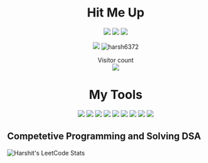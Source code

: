 <div align = "center">
<h1>Hit Me Up</h1>
</div>
<p align="center">
<a href="https://www.reddit.com/user/harsh6372"><img src="https://img.shields.io/badge/Reddit-FF4500?style=for-the-badge&logo=reddit&logoColor=white" /></a>
  <a href="https://twitter.com/harshit47123479"><img src="https://img.shields.io/badge/Twitter-1DA1F2?style=for-the-badge&logo=twitter&logoColor=white" /></a>
  <a href="www.linkedin.com/in/harshit-gupta-1aa74311b"><img src="https://img.shields.io/badge/LinkedIn-0077B5?style=for-the-badge&logo=linkedin&logoColor=white" /></a>
</p>
<div align = "center">
<p>
<img src="https://github-readme-stats.vercel.app/api?username=curiousHG&&show_icons=true&title_color=ffffff&icon_color=bb2acf&text_color=daf7dc&bg_color=191919">
<img src="https://github-readme-stats.vercel.app/api/top-langs?username=curiousHG&theme=dark&show_icons=true&locale=en&layout=compact&count_private=true" alt="harsh6372" /></p>
</div>
<p align="center"> 
  Visitor count<br>
  <img src="https://profile-counter.glitch.me/curiousHG/count.svg" />
</p>
<div align = "center">
<h1>My Tools</h1>
</div>
<div align = "center">
<img src="https://img.shields.io/badge/TensorFlow-FF6F00?style=for-the-badge&logo=TensorFlow&logoColor=white" />
<img src="https://img.shields.io/badge/Keras-D00000?style=for-the-badge&logo=Keras&logoColor=white" />
<img src="https://img.shields.io/badge/scikit_learn-F7931E?style=for-the-badge&logo=scikit-learn&logoColor=white" />
<img src="https://img.shields.io/badge/Numpy-777BB4?style=for-the-badge&logo=numpy&logoColor=white" />
<img src="https://img.shields.io/badge/Pandas-2C2D72?style=for-the-badge&logo=pandas&logoColor=white" />
<img src="https://img.shields.io/badge/PyTorch-EE4C2C?style=for-the-badge&logo=PyTorch&logoColor=white" />
<img src="https://img.shields.io/badge/Visual_Studio_Code-0078D4?style=for-the-badge&logo=visual%20studio%20code&logoColor=white" />
<img src="https://img.shields.io/badge/PyCharm-000000.svg?&style=for-the-badge&logo=PyCharm&logoColor=white" />
<img src="https://img.shields.io/badge/Colab-F9AB00?style=for-the-badge&logo=googlecolab&color=525252" />
</div>

## Competetive Programming and Solving DSA
![Harshit's LeetCode Stats](https://leetcode-stats.vercel.app/api?username=harsh6372&theme=Dark)
